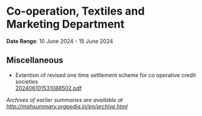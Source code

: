 # Co-operation, Textiles and Marketing Department

**Date Range**: 10 June 2024 - 15 June 2024


## Miscellaneous
- Extention of revised one time settlement scheme for co operative credit societies\
  [202406101531088502.pdf](https://gr.maharashtra.gov.in/Site/Upload/Government%20Resolutions/English/202406101531088502.pdf)


*Archives of earlier summaries are available at http://mahsummary.orgpedia.in/en/archive.html*